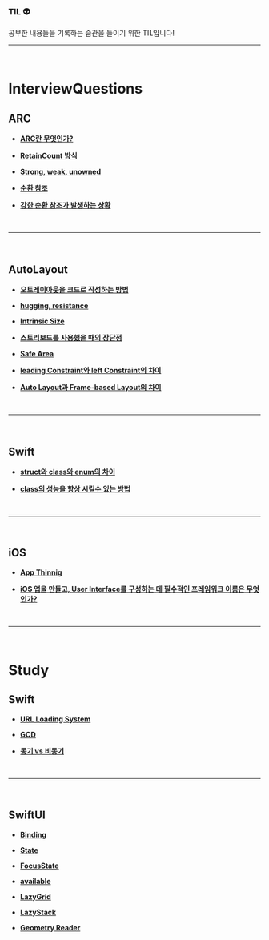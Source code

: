 ### <b> TIL 👽</b>  

공부한 내용들을 기록하는 습관을 들이기 위한 TIL입니다!
<br>
<hr>
<br>

# <b> InterviewQuestions <b>

## <b> ARC </b>
- [ARC란 무엇인가?](https://github.com/uuuunseo/TIL/blob/main/Interviewquestions/ARC/ARC%EB%9E%80%20%EB%AC%B4%EC%97%87%EC%9D%B8%EA%B0%80%3F.md) 
  
- [RetainCount 방식](https://github.com/uuuunseo/TIL/blob/main/Interviewquestions/ARC/RetainCount%20%EB%B0%A9%EC%8B%9D.md)
  
- [Strong, weak, unowned](https://github.com/uuuunseo/TIL/blob/main/Interviewquestions/ARC/Strong%2C%20weak%2C%20unowned.md)
  
- [순환 참조](https://github.com/uuuunseo/TIL/blob/main/Interviewquestions/ARC/%EC%88%9C%ED%99%98%EC%B0%B8%EC%A1%B0.md)
  
- [강한 순환 참조가 발생하는 상황](https://github.com/uuuunseo/TIL/blob/main/Interviewquestions/ARC/%EA%B0%95%ED%95%9C%20%EC%88%9C%ED%99%98%20%EC%B0%B8%EC%A1%B0%EA%B0%80%20%EB%B0%9C%EC%83%9D%ED%95%98%EB%8A%94%20%EC%83%81%ED%99%A9.md)

<br>
<hr>
<br>

## <b> AutoLayout </b>
- [오토레이아웃을 코드로 작성하는 방법](https://github.com/uuuunseo/TIL/blob/main/Interviewquestions/AutoLayout/%EC%98%A4%ED%86%A0%EB%A0%88%EC%9D%B4%EC%95%84%EC%9B%83%EC%9D%84%20%EC%BD%94%EB%93%9C%EB%A1%9C%20%EC%9E%91%EC%84%B1%ED%95%98%EB%8A%94%20%EB%B0%A9%EB%B2%95.md)
  
- [hugging, resistance](https://github.com/uuuunseo/TIL/blob/main/Interviewquestions/AutoLayout/hugging%2C%20resistance.md)
  
- [Intrinsic Size](https://github.com/uuuunseo/TIL/blob/main/Interviewquestions/AutoLayout/Intrinsic%20Size.md)
  
- [스토리보드를 사용했을 때의 장단점](https://github.com/uuuunseo/TIL/blob/main/Interviewquestions/AutoLayout/%EC%8A%A4%ED%86%A0%EB%A6%AC%EB%B3%B4%EB%93%9C%EB%A5%BC%20%EC%82%AC%EC%9A%A9%ED%96%88%EC%9D%84%20%EB%95%8C%EC%9D%98%20%EC%9E%A5%EB%8B%A8%EC%A0%90.md)
  
- [Safe Area](https://github.com/uuuunseo/TIL/blob/main/Interviewquestions/AutoLayout/Safe%20Area.md)
  
- [leading Constraint와 left Constraint의 차이](https://github.com/uuuunseo/TIL/blob/main/Interviewquestions/AutoLayout/leading%20Constraint%EC%99%80%20left%20Constraint%EC%9D%98%20%EC%B0%A8%EC%9D%B4.md)
  
- [Auto Layout과 Frame-based Layout의 차이](https://github.com/uuuunseo/TIL/blob/main/Interviewquestions/AutoLayout/Auto%20Layout%EA%B3%BC%20Frame-based%20Layout%EC%9D%98%20%EC%B0%A8%EC%9D%B4.md)
  
<br>
<hr>
<br>

## <b> Swift </b>
- [struct와 class와 enum의 차이](https://github.com/uuuunseo/TIL/blob/be84ddb86b457fcb10bb2ce6dd8a04b35eef15f1/Interviewquestions/Swift/struct%EC%99%80%20class%EC%99%80%20enum%EC%9D%98%20%EC%B0%A8%EC%9D%B4.md)

- [class의 성능을 향상 시킬수 있는 방법](https://github.com/uuuunseo/TIL/blob/main/Interviewquestions/Swift/class%EC%9D%98%20%EC%84%B1%EB%8A%A5%EC%9D%84%20%ED%96%A5%EC%83%81%20%EC%8B%9C%ED%82%AC%EC%88%98%20%EC%9E%88%EB%8A%94%20%EB%B0%A9%EB%B2%95.md)

<br>
<hr>
<br>

## <b> iOS </b>
- [App Thinnig](https://github.com/uuuunseo/TIL/blob/main/Interviewquestions/iOS/App%20Thinning.md)

- [iOS 앱을 만들고, User Interface를 구성하는 데 필수적인 프레임워크 이름은 무엇인가?](https://github.com/uuuunseo/TIL/blob/main/Interviewquestions/iOS/iOS%20%EC%95%B1%EC%9D%84%20%EB%A7%8C%EB%93%A4%EA%B3%A0%2C%20User%20Interface%EB%A5%BC%20%EA%B5%AC%EC%84%B1%ED%95%98%EB%8A%94%20%EB%8D%B0%20%ED%95%84%EC%88%98%EC%A0%81%EC%9D%B8%20%ED%94%84%EB%A0%88%EC%9E%84%EC%9B%8C%ED%81%AC%20%EC%9D%B4%EB%A6%84%EC%9D%80%20%EB%AC%B4%EC%97%87%EC%9D%B8%EA%B0%80%3F.md)

<br>
<hr>
<br>

# <b> Study </b>

## <b> Swift </b>
- [URL Loading System](https://github.com/uuuunseo/TIL/blob/main/Study/Swift/URL%20Loading%20System.md)

- [GCD](https://github.com/uuuunseo/TIL/blob/main/Study/Swift/GCD.md)

- [동기 vs 비동기](https://github.com/uuuunseo/TIL/blob/main/Study/Swift/%EB%8F%99%EA%B8%B0%20vs%20%EB%B9%84%EB%8F%99%EA%B8%B0.md)

<br>
<hr>
<br>

## <b> SwiftUI </b>
- [Binding](https://github.com/uuuunseo/TIL/blob/main/Study/SwiftUI/Binding.md)
  
- [State](https://github.com/uuuunseo/TIL/blob/main/Study/SwiftUI/State.md)
  
- [FocusState](https://github.com/uuuunseo/TIL/blob/main/Study/SwiftUI/FocusState.md)
  
- [available](https://github.com/uuuunseo/TIL/blob/main/Study/SwiftUI/available.md)

- [LazyGrid](https://github.com/uuuunseo/TIL/blob/main/Study/SwiftUI/LazyGrid.md)

- [LazyStack](https://github.com/uuuunseo/TIL/blob/05c69bbe6a53fb1a8a00b054dd2a1ad98da6e4d4/Study/SwiftUI/LazyStack.md)

- [Geometry Reader](https://github.com/uuuunseo/TIL/blob/main/Study/SwiftUI/Geometry%20Reader.md)